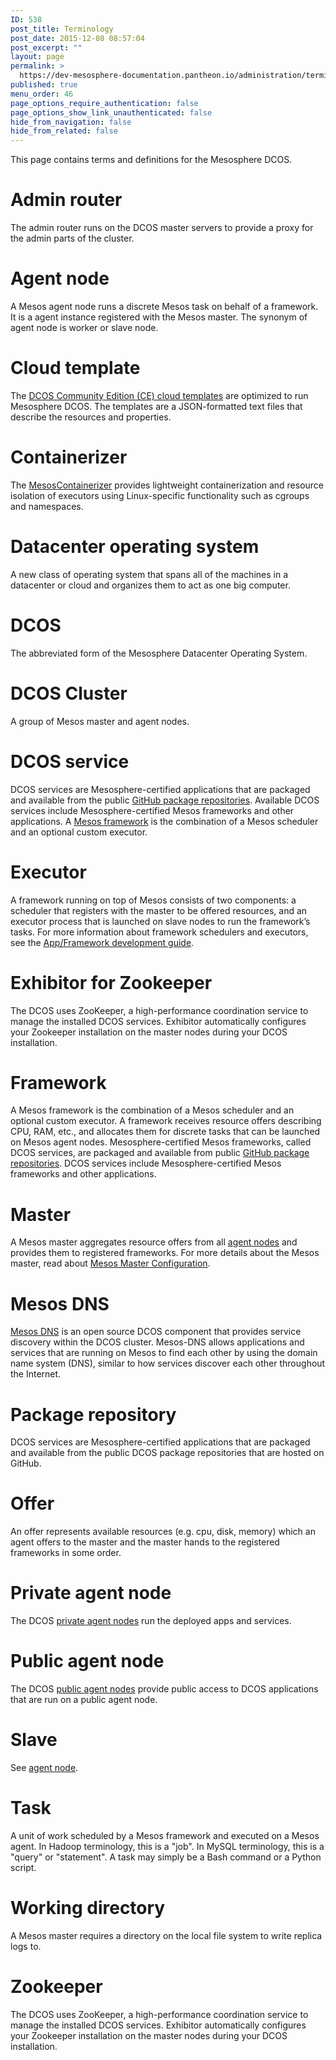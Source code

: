 ```yaml
---
ID: 538
post_title: Terminology
post_date: 2015-12-08 08:57:04
post_excerpt: ""
layout: page
permalink: >
  https://dev-mesosphere-documentation.pantheon.io/administration/terminology/
published: true
menu_order: 46
page_options_require_authentication: false
page_options_show_link_unauthenticated: false
hide_from_navigation: false
hide_from_related: false
---
```

This page contains terms and definitions for the Mesosphere DCOS.

# Admin router

The admin router runs on the DCOS master servers to provide a proxy for the admin parts of the cluster.

# <a name="agent"></a>Agent node

A Mesos agent node runs a discrete Mesos task on behalf of a framework. It is a agent instance registered with the Mesos master. The synonym of agent node is worker or slave node.

# Cloud template

The [DCOS Community Edition (CE) cloud templates][1] are optimized to run Mesosphere DCOS. The templates are a JSON-formatted text files that describe the resources and properties.

# Containerizer

The [MesosContainerizer][2] provides lightweight containerization and resource isolation of executors using Linux-specific functionality such as cgroups and namespaces.

# Datacenter operating system

A new class of operating system that spans all of the machines in a datacenter or cloud and organizes them to act as one big computer.

# DCOS

The abbreviated form of the Mesosphere Datacenter Operating System.

# DCOS Cluster

A group of Mesos master and agent nodes.

# DCOS service

DCOS services are Mesosphere-certified applications that are packaged and available from the public [GitHub package repositories][3]. Available DCOS services include Mesosphere-certified Mesos frameworks and other applications. A [Mesos framework][4] is the combination of a Mesos scheduler and an optional custom executor.

# Executor

A framework running on top of Mesos consists of two components: a scheduler that registers with the master to be offered resources, and an executor process that is launched on slave nodes to run the framework’s tasks. For more information about framework schedulers and executors, see the [App/Framework development guide][5].

# Exhibitor for Zookeeper

The DCOS uses ZooKeeper, a high-performance coordination service to manage the installed DCOS services. Exhibitor automatically configures your Zookeeper installation on the master nodes during your DCOS installation.

# Framework

A Mesos framework is the combination of a Mesos scheduler and an optional custom executor. A framework receives resource offers describing CPU, RAM, etc., and allocates them for discrete tasks that can be launched on Mesos agent nodes. Mesosphere-certified Mesos frameworks, called DCOS services, are packaged and available from public [GitHub package repositories][3]. DCOS services include Mesosphere-certified Mesos frameworks and other applications.

# Master

A Mesos master aggregates resource offers from all [agent nodes][6] and provides them to registered frameworks. For more details about the Mesos master, read about <a href="http://open.mesosphere.com/reference/mesos-master/" target="_blank">Mesos Master Configuration</a>.

# Mesos DNS

[Mesos DNS][7] is an open source DCOS component that provides service discovery within the DCOS cluster. Mesos-DNS allows applications and services that are running on Mesos to find each other by using the domain name system (DNS), similar to how services discover each other throughout the Internet.

# Package repository

DCOS services are Mesosphere-certified applications that are packaged and available from the public DCOS package repositories that are hosted on GitHub.

# Offer

An offer represents available resources (e.g. cpu, disk, memory) which an agent offers to the master and the master hands to the registered frameworks in some order.

# Private agent node

The DCOS [private agent nodes][8] run the deployed apps and services.

# Public agent node

The DCOS [public agent nodes][8] provide public access to DCOS applications that are run on a public agent node.

# Slave

See [agent node][6].

# Task

A unit of work scheduled by a Mesos framework and executed on a Mesos agent. In Hadoop terminology, this is a "job". In MySQL terminology, this is a "query" or "statement". A task may simply be a Bash command or a Python script.

# Working directory

A Mesos master requires a directory on the local file system to write replica logs to.

# Zookeeper<a name="zoo"></a>

The DCOS uses ZooKeeper, a high-performance coordination service to manage the installed DCOS services. Exhibitor automatically configures your Zookeeper installation on the master nodes during your DCOS installation.

 [1]: /tag/community/
 [2]: http://mesos.apache.org/documentation/latest/containerizer/
 [3]: https://github.com/mesosphere/universe
 [4]: http://mesos.apache.org/documentation/latest/frameworks/
 [5]: http://mesos.apache.org/documentation/latest/app-framework-development-guide/
 [6]: #agent
 [7]: https://github.com/mesosphere/mesos-dns
 [8]: /dcosarchitecture/components/#scrollNav-2